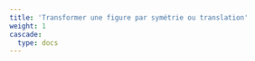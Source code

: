 ```yaml
---
title: 'Transformer une figure par symétrie ou translation'
weight: 1
cascade:
  type: docs
---
```

